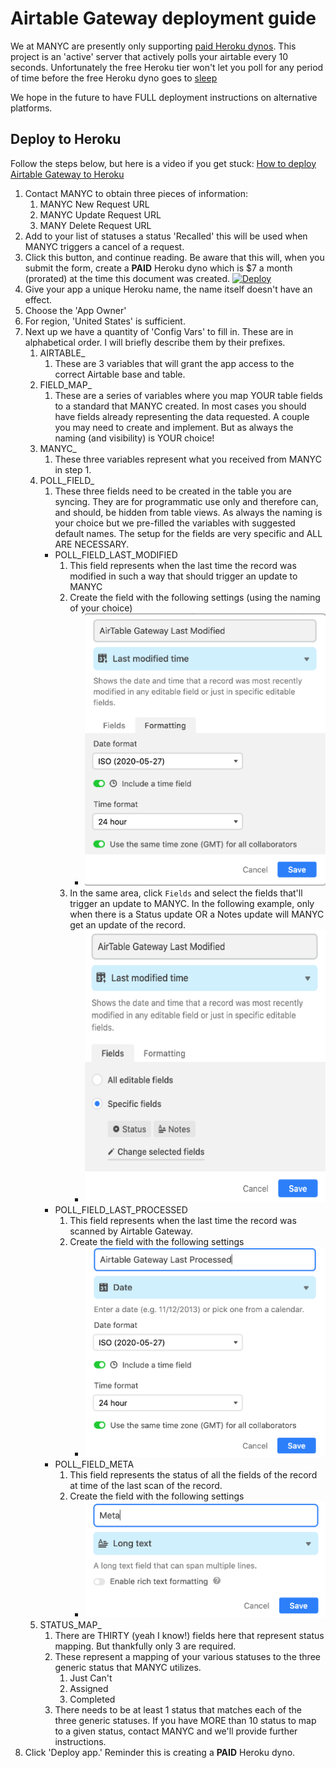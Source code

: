 # Airtable Gateway deployment guide


We at MANYC are presently only supporting [paid Heroku dynos](https://www.heroku.com/pricing).
This project is an 'active' server that actively polls your airtable every 10 seconds. Unfortunately  the free Heroku tier won't let you poll for any period
of time before the free Heroku dyno goes to [sleep](https://devcenter.heroku.com/articles/free-dyno-hours#dyno-sleeping)

We hope in the future to have FULL deployment instructions on alternative platforms.

## Deploy to Heroku

Follow the steps below, but here is a video if you get stuck: [How to deploy Airtable Gateway to Heroku](https://youtu.be/LHQ_xRf9Uc8)

1. Contact MANYC to obtain three pieces of information:
   1. MANYC New Request URL
   2. MANYC Update Request URL
   3. MANY Delete Request URL
2. Add to your list of statuses a status 'Recalled' this will be used when MANYC triggers a cancel of a request.
3. Click this button, and continue reading. Be aware that this will, when you submit the form, create a **PAID** Heroku dyno which is $7 a month (prorated) at the time this document was created.
   [![Deploy](https://www.herokucdn.com/deploy/button.svg)](https://heroku.com/deploy)
4. Give your app a unique Heroku name, the name itself doesn't have an effect.
5. Choose the 'App Owner'
6. For region, 'United States' is sufficient.
7. Next up we have a quantity of 'Config Vars' to fill in. These are in alphabetical order. I will briefly describe them by their prefixes.
   1. AIRTABLE_
      1. These are 3 variables that will grant the app access to the correct Airtable base and table.
   2. FIELD_MAP_
      1. These are a series of variables where you map YOUR table fields to a standard that MANYC created. In most cases you should have fields already representing the data requested. A couple you may need to create and implement. But as always the naming (and visibility) is YOUR choice!
   3. MANYC_
      1. These three variables represent what you received from MANYC in step 1.
   4. POLL_FIELD_
      1. These three fields need to be created in the table you are syncing. They are for programmatic use only and therefore can, and should, be hidden from table views. As always the naming is your choice but we pre-filled the variables with suggested default names. The setup for the fields are very specific and ALL ARE NECESSARY.
      * POLL_FIELD_LAST_MODIFIED
         1. This field represents when the last time the record was modified in such a way that should trigger an update to MANYC
         2. Create the field with the following settings (using the naming of your choice)
            * ![Poll Field Last Modified setup](docs/images/airtable_gateway_last_modified_formatting.png "Last Modified Field settings")
         3. In the same area, click `Fields` and select the fields that'll trigger an update to MANYC. In the following example, only when there is a Status update OR a Notes update will MANYC get an update of the record.
            * ![Poll Field Last Modified field setup](docs/images/airtable_gateway_last_modified_fields.png "Last Modified Field fields")
      * POLL_FIELD_LAST_PROCESSED
         1. This field represents when the last time the record was scanned by Airtable Gateway.
         2. Create the field with the following settings
            * ![Poll Field Last Processed setup](docs/images/airtable_gateway_last_processed_formatting.png "Last Processed Field")
      * POLL_FIELD_META
         1. This field represents the status of all the fields of the record at time of the last scan of the record.
         2. Create the field with the following settings
            * ![Poll Field Last Processed setup](docs/images/meta_formatting.png "Last Processed Field")
   5. STATUS_MAP_
      1. There are THIRTY (yeah I know!) fields here that represent status mapping. But thankfully only 3 are required.
      2. These represent a mapping of your various statuses to the three generic status that MANYC utilizes.
         1. Just Can't
         2. Assigned
         3. Completed
      3. There needs to be at least 1 status that matches each of the three generic statuses. If you have MORE than 10 status to map to a given status, contact MANYC and we'll provide further instructions.
8. Click 'Deploy app.' Reminder this is creating a **PAID** Heroku dyno.


